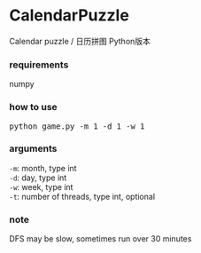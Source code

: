 # CalendarPuzzle
Calendar puzzle / 日历拼图
Python版本

### requirements
numpy

### how to use
<pre>
python game.py -m 1 -d 1 -w 1
</pre>

### arguments
``` -m ```: month, type int  
``` -d ```: day, type int  
``` -w ```: week, type int  
``` -t ```: number of threads, type int, optional  

### note
DFS  may be slow, sometimes run over 30 minutes
